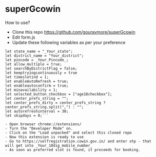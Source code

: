 # superGcowin
How to use?
- Clone this repo https://github.com/gouravmore/superGcowin
- Edit form.js
- Update these following variables as per your preference
````let mobilenumber = _Your_10dig_mobile_number_
let state_name = "_Your_state";
let district_name = "Your_district";
let pincode = _Your_Pincode_;
let allow_multiple = true;
let searchByDistrictFlag = false;
let keeptryingcontinuously = true
let timeslotind = 1;
let enableAutoRefresh = true;
let enableautoconfirm = true;
let minavailability = 1;
let selected_button_checkbox = ["age18checkbox"];
let center_prefs_string = "";
let center_prefs_dirty = center_prefs_string ? center_prefs_string.split(",") : "";
let autorefreshinterval = 30;
let skipdays = 0;```

- Open browser chrome://extensions/
- Turn the "Developer Mode" on.
- Click on the "Load unpacked" and select this cloned repo
- Now this extension is ready to use
- Go to https://selfregistration.cowin.gov.in/ and enter otp - that will get into _Your_10dig_mobile_number_
- As soon as preferred slot is found, it proceeds for booking.
